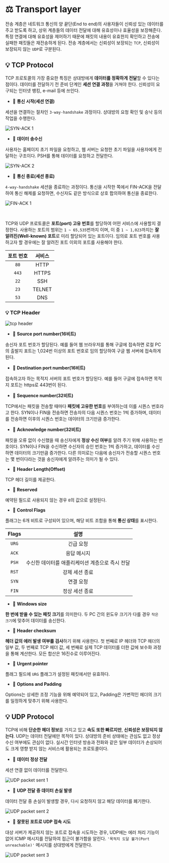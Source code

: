 # ⚖️ Transport layer
전송 계층은 네트워크 통신의 양 끝단(End to end)의 사용자들이 신뢰성 있는 데이터를 주고 받도록 하고, 상위 계층들의 데이터 전달에 대해 유효성이나 효율성을 보장해준다.
특정 연결에 대해 유효성을 제어하기 때문에 패킷의 내용이 유효한지 확인하고 전송에 실패한 패킷들은 재전송하게 된다.
전송 계층에서는 신뢰성이 보장되는 ```TCP```, 신뢰성이 보장되지 않는 ```UDP```로 구분된다.

## 💡 TCP Protocol
TCP 프로토콜의 가장 중요한 특징은 상대방에게 **데이터를 정확하게 전달**할 수 있다는 점이다. 데이터를 전달하기 전 준비 단계인 **세션 연결 과정**을 거쳐야 한다.
신뢰성이 요구되는 인터넷 뱅킹, e-mail 등에 쓰인다.

- 🧸 **통신 시작(세션 연결)**

세션을 연결하는 절차인 ```3-way-handshake``` 과정이다. 상대방의 요청 확인 및 승낙 등의 작업을 수행한다.

![SYN-ACK 1](https://user-images.githubusercontent.com/66156026/159155905-2133174e-91a0-46d7-ad5b-ae84cc3e4a02.jpg)

- 🧸 **데이터 송수신**

사용자는 홈페이지 초기 파일을 요청하고, 웹 서버는 요청한 초기 파일을 사용자에게 전달하는 구조이다. PSH를 통해 데이터를 요청하고 전달한다.

![SYN-ACK 2](https://user-images.githubusercontent.com/66156026/159155907-4adae124-c232-4308-b16a-a1b72c96cf15.jpg)

- 🧸 **통신 종료(세션 종료)**

```4-way-handshake``` 세션을 종료하는 과정이다. 통신을 시작한 쪽에서 FIN-ACK을 전달하여 통신 해제를 요청하면, 수신자도 같은 방식으로 상호 합의하여 통신을 종료한다.

![FIN-ACK 1](https://user-images.githubusercontent.com/66156026/159155994-adc04bfd-ad15-4658-9422-2bf267d4b2e9.jpg)

<br/>

TCP와 UDP 프로토콜은 **포트(port) 고유 번호**를 할당하여 어떤 서비스에 사용할지 결정한다. 사용하는 포트의 범위는 ```1 ~ 65,535```번까지 이며, 이 중 ```1 ~ 1,023```까지는 **잘 알려진(Well-known) 포트**로 미리 할당되어 있는 포트이다.
임의로 포트 번호를 사용하고자 할 경우에는 잘 알려진 포트 이외의 포트를 사용해야 한다.

포트 번호|서비스
:---:|:---:|
```80```|HTTP
```443```|HTTPS
```22```|SSH
```23```|TELNET
```53```|DNS

### 💡 TCP Header

![tcp header](https://user-images.githubusercontent.com/66156026/159156484-648ff064-4b3c-4746-85c7-d7fadfdfb422.png)

- 🧸 **Source port number(16비트)**

송신자 포트 번호가 할당된다. 예를 들어 웹 브라우저를 통해 구글에 접속하면 로컬 PC의 출발지 포트는 1,024번 이상의 포트 번호로 임의 할당하여 구글 웹 서버에 접속하게 된다.

- 🧸 **Destination port number(16비트)**

접속하고자 하는 목적지 서버의 포트 번호가 할당된다. 예를 들어 구글에 접속하면 목적지 포트는 https로 443번이 된다.

- 🧸 **Sequence number(32비트)**

TCP에서는 패킷을 전송할 때마다 **패킷에 고유한 번호**를 부여하는데 이를 시퀀스 번호라고 한다.
SYN이나 FIN을 전송하면 전송자의 다음 시퀀스 번호는 1씩 증가하며, 데이터를 전송하면 이후의 시퀀스 번호는 데이터의 크기만큼 증가한다.

- 🧸 **Acknowledge number(32비트)**

패킷을 오류 없이 수신했을 때 송신자에게 **정상 수신 여부**를 알려 주기 위해 사용하는 번호이다. SYN이나 FIN을 수신하면 수신자의 승인 번호는 1씩 증가하고, 데이터를 수신하면 데이터의 크기만큼 증가한다.
다른 의미로는 다음에 송신자가 전송할 시퀀스 번호는 몇 번이다라는 것을 송신자에게 알려주는 의미가 될 수 있다.

- 🧸 **Header Length(Offset)**

TCP 헤더 길이를 제공한다.

- 🧸 **Reserved**

예약된 필드로 사용되지 않는 경우 ```0```의 값으로 설정된다.

- 🧸 **Control Flags**

플래그는 6개 비트로 구성되어 있으며, 해당 비트 조합을 통해 **통신 상태**를 표시한다.

Flags|설명
:---:|:---:
```URG```|긴급 요청
```ACK```|응답 메시지
```PSH```|수신한 데이터를 애플리케이션 계층으로 즉시 전달
```RST```|강제 세션 종료
```SYN```|연결 요청
```FIN```|정상 세션 종료

- 🧸 **Windows size**

**한 번에 받을 수 있는 패킷 크기**를 의미한다. 두 PC 간의 윈도우 크기가 다를 경우 ```작은 크기```에 맞추어 데이터를 송신한다.

- 🧸 **Header checksum**

**헤더 값의 에러 발생 여부를 검사**하기 위해 사용한다.
첫 번째로 IP 헤더와 TCP 헤더의 일부 값, 두 번째로 TCP 헤더 값, 세 번째로 실제 TCP 데이터를 더한 값에 보수화 과정을 통해 계산한다. 모든 합산은 16진수로 이루어진다.

- 🧸 **Urgent pointer**

플래그 필드에 ```URG``` 플래그가 설정된 패킷에서만 유효하다.

- 🧸 **Options and Padding**

Options는 상세한 조정 기능을 위해 예약되어 있고, Padding은 가변적인 헤더의 크기를 일정하게 맞추기 위해 사용한다.


## 💡 UDP Protocol
TCP에 비해 **단순한 헤더 정보**를 가지고 있고 **속도 또한 빠르지만**, **신뢰성은 보장되지 않는다**.
UDP는 데이터 전달에만 목적이 있다. 상대방의 준비 상태에는 관심도 없고 정상 수신 여부에도 관심이 없다.
실시간 인터넷 방송과 전화와 같은 일부 데이터가 손상되어도 크게 영향 받지 않는 서비스에 활용되는 프로토콜이다.

- 🧸 **데이터 정상 전달**

세션 연결 없이 데이터를 전달한다.

![UDP packet sent 1](https://user-images.githubusercontent.com/66156026/159283937-9ba05f37-d1dd-4e74-b4d7-381ea6766405.jpg)

- 🧸 **UDP 전달 중 데이터 손실 발생**

데이터 전달 중 손실이 발생할 경우, 다시 요청하지 않고 해당 데이터를 폐기한다.

![UDP packet sent 2](https://user-images.githubusercontent.com/66156026/159283948-710955cf-7bd5-466b-ac86-5066fdbab235.jpg)

- 🧸 **잘못된 포트로 UDP 접속 시도**

대상 서버가 제공하지 않는 포트로 접속을 시도하는 경우, UDP에는 에러 처리 기능이 없어 ICMP 메시지를 전달하여 접근이 불가함을 알린다.
`````'목적지 도달 불가(Port unreachable)'````` 메시지를 상대방에게 전달한다.

![UDP packet sent 3](https://user-images.githubusercontent.com/66156026/159283957-eee07fdb-5451-416e-b181-78dc766588d9.jpg)

